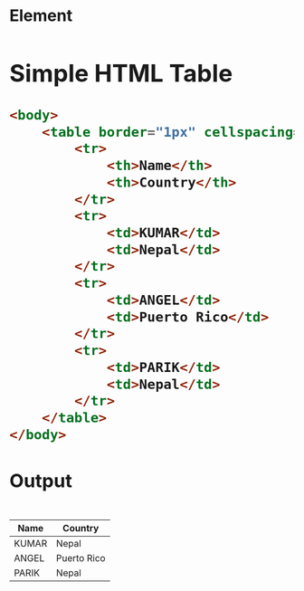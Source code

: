 # <table> Element
## Simple HTML Table
```html
<body>
    <table border="1px" cellspacing="0">
        <tr>
            <th>Name</th>
            <th>Country</th>
        </tr>
        <tr>
            <td>KUMAR</td>
            <td>Nepal</td>
        </tr>
        <tr>
            <td>ANGEL</td>
            <td>Puerto Rico</td>
        </tr>
        <tr>
            <td>PARIK</td>
            <td>Nepal</td>
        </tr>
    </table>
</body>
```
### Output
| Name   | Country     |
| ------ | -------     |
| KUMAR  | Nepal       |
| ANGEL  | Puerto Rico |
| PARIK  | Nepal       |

## 
